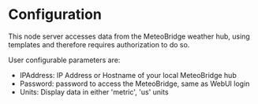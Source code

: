  # Configuration

This node server accesses data from the MeteoBridge weather hub,
using templates and therefore requires authorization to do so.

User configurable parameters are:

- IPAddress: IP Address or Hostname of your local MeteoBridge hub
- Password: password to access the MeteoBridge, same as WebUI login
- Units: Display data in either 'metric', 'us' units